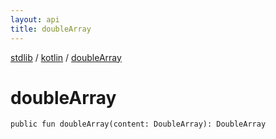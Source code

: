 ```yaml
---
layout: api
title: doubleArray
---
```

[stdlib](../index.md) / [kotlin](index.md) / [doubleArray](doubleArray.md)

# doubleArray

```
public fun doubleArray(content: DoubleArray): DoubleArray
```
